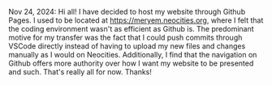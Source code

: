 Nov 24, 2024:
Hi all! I have decided to host my website through Github Pages. I used to be located at <a href="https://meryem.neocities.org" target=_blank>https://meryem.neocities.org</a>, where I felt that the coding environment wasn't as efficient as Github is. The predominant motive for my transfer was the fact that I could push commits through VSCode directly instead of having to upload my new files and changes manually as I would on Neocities. Additionally, I find that the navigation on Github offers more authority over how I want my website to be presented and such. That's really all for now. Thanks!
